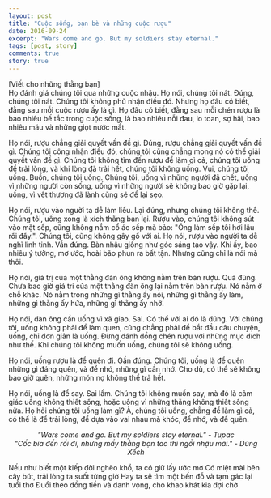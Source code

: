 ```yaml
---
layout: post
title: "Cuộc sống, bạn bè và những cuộc rượu"
date: 2016-09-24
excerpt: "Wars come and go. But my soldiers stay eternal."
tags: [post, story]
comments: true
story: true
---
```

[Viết cho những thằng bạn]<br>
Họ đánh giá chúng tôi qua những cuộc nhậu.
Họ nói, chúng tôi nát. Đúng, chúng tôi nát. Chúng tôi không phủ nhận điều đó.
Nhưng họ đâu có biết, đằng sau mỗi cuộc rượu ấy là gì. Họ đâu có biết, đằng sau mỗi chén rượu là bao nhiêu bế tắc trong cuộc sống, là bao nhiêu nỗi đau, lo toan, sợ hãi, bao nhiêu máu và những giọt nước mắt.
 
Họ nói, rượu chẳng giải quyết vấn đề gì. Đúng, rượu chẳng giải quyết vấn đề gì. Chúng tôi công nhận điều đó, chúng tôi cũng chẳng mong nó có thể giải quyết vấn đề gì. Chúng tôi không tìm đến rượu để làm gì cả, chúng tôi uống để trải lòng, và khi lòng đã trải hết, chúng tôi không uống. Vui, chúng tôi uống. Buồn, chúng tôi uống. Chúng tôi, uống vì những người đã chết, uống vì những người còn sống, uống vì những người sẽ không bao giờ gặp lại, uống, vì vết thương đã lành cũng sẽ để lại sẹo.
 
Họ nói, rượu vào người ta dễ làm liều. Lại đúng, nhưng chúng tôi không thế. Chúng tôi, uống xong là xích thằng bạn lại. Rượu vào, chúng tôi không sút vào mặt sếp, cũng không nắm cổ áo sếp mà bảo: "Ông làm sếp tôi hơi lâu rồi đấy.". Chúng tôi, cũng không gây gổ với ai.
Họ nói, rượu vào người ta dễ nghĩ linh tinh. Vẫn đúng. Bàn nhậu giống như góc sáng tạo vậy. Khi ấy, bao nhiêu ý tưởng, mơ ước, hoài bão phun ra bất tận. Nhưng cũng chỉ là nói mà thôi.
 
Họ nói, giá trị của một thằng đàn ông không nằm trên bàn rượu. Quá đúng. Chưa bao giờ giá tri của một thằng đàn ông lại nằm trên bàn rượu. Nó nằm ở chỗ khác. Nó nằm trong những gì thằng ấy nói, những gì thằng ấy làm, những gì thằng ấy hứa, những gì thằng ấy nhớ.
 
Họ nói, đàn ông cần uống vì xã giao. Sai. Có thể với ai đó là đúng. Với chúng tôi, uống không phải để làm quen, cũng chẳng phải để bắt đầu câu chuyện, uống, chỉ đơn giản là uống. Đừng đánh đồng chén rượu với những mục đích như thế. Khi chúng tôi không muốn uống, chúng tôi sẽ không uống.
 
Họ nói, uống rượu là để quên đi. Gần đúng. Chúng tôi, uống là để quên những gì đáng quên, và để nhớ, những gì cần nhớ. Cho dù, có thể sẽ không bao giờ quên, những món nợ không thể trả hết.
 
Họ nói, uống là để say. Sai lầm. Chúng tôi không muốn say, mà đó là cảm giác uống không thiết sống, hoặc uống vì những thằng không thiết sống nữa.
Họ hỏi chúng tôi uống làm gì? À, chúng tôi uống, chẳng để làm gì cả, có thể là để trải lòng, để dựa vào vai nhau mà khóc, để nhớ, và để quên.

<center><i>"Wars come and go. But my soldiers stay eternal." - Tupac</i></center>
<center><i>"Cốc bia đến rồi đi, nhưng mấy thằng bạn tao thì ngồi nhậu mãi." - Dũng Xếch</i></center>
 
Nếu như biết một kiếp đời nghèo khổ, ta có giữ lấy ước mơ
Có miệt mài bên cây bút, trải lòng ta suốt từng giờ
Hay ta sẽ tìm một bến đỗ và tạm gác lại tuổi thơ
Đuổi theo đồng tiền và danh vọng, cho khao khát kia đợi chờ